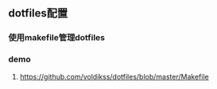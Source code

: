 ## dotfiles配置
### 使用makefile管理dotfiles
### demo
1. https://github.com/voldikss/dotfiles/blob/master/Makefile
